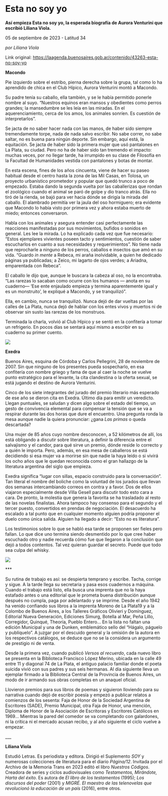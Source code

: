 # Esta no soy yo

**Así empieza Esta no soy yo, la esperada biografía de Aurora Venturini que escribió Liliana Viola.**

05 de septiembre de 2023 - Latitud 34

_por Liliana Viola_

Link original: https://laagenda.buenosaires.gob.ar/contenido/43263-esta-no-soy-yo



**Macondo**




Pie izquierdo sobre el estribo, pierna derecha sobre la grupa, tal como lo ha aprendido de chica en el Club Hípico, Aurora Venturini montó a Macondo.




Su padre tenía su caballo, ella también, y se le había permitido ponerle nombre al suyo. “Nuestros equinos eran mansos y obedientes como perros grandes; la mansedumbre se les leía en las miradas. En el aquerenciamiento, cerca de los amos, los animales sonríen. Es cuestión de interpretarlos”.




Se jacta de no saber hacer nada con las manos, de haber sido siempre tremendamente torpe, nada de nada salvo escribir. No sabe correr, no sabe saltar, no es buena para ningún deporte. Sin embargo, aquí está, la equitación. Se jacta de haber sido la primera mujer que usó pantalones en La Plata, su ciudad. Pero no ha de haber sido tan tremendo el impacto: muchas veces, por no llegar tarde, ha irrumpido en su clase de Filosofía en la Facultad de Humanidades vestida con pantalones y botas de montar.




En esta escena, fines de los años cincuenta, viene de hacer su paseo habitual desde el centro hasta la zona de las Mil Casas, en Tolosa, un proyecto urbanístico prometedor y popular que quedó trunco a poco de empezado. Estaba dando la segunda vuelta por las caballerizas que rondan el zoológico cuando el animal se paró de golpe y dio tranco atrás. Ella no tiró de la rienda, se bajó para ver hacia dónde se dirigía la mirada del caballo. El alambrado permitía ver la jaula del oso hormiguero; era evidente que Macondo lo había visto por primera vez y ahora estaba muerto de miedo; entonces conversaron.




Habla con los animales y asegura entender casi perfectamente las reacciones manifestadas por sus movimientos, bufidos o sonidos en general. Les lee la mirada. Lo ha explicado cada vez que fue necesario: “Estos ejemplares vivientes poseen tacto y sentimientos, cuestión de saber escucharlos en cuanto a sus necesidades y requerimientos”. No tiene nada que reprocharle a ninguno de los perros, caballos e insectos que amó en su vida. “Guardo *in mente* a Rebeca, mi araña inolvidable, a quien he dedicado páginas ya publicadas; a Zeico, mi lagarto de ojos verdes; a Ariadna, emparentada con Rebeca”.




El caballo le dijo que, aunque le buscara la cabeza al oso, no la encontraba. “Las rarezas lo sacaban como ocurre con los humanos — anota en su cuaderno— ‘Ese ente enjaulado empieza y termina aparentemente igual y es un monstruito’, le expliqué a Macondo, y se tranquilizó”.




Ella, en cambio, nunca se tranquilizó. Nunca dejó de dar vueltas por las calles de La Plata, nunca dejó de hablar con los entes vivos y muertos ni de observar sin susto las rarezas de los monstruos.




Terminada la charla, volvió al Club Hípico y se sentó en la confitería a tomar un refrigerio. En pocos días se sentará aquí mismo a escribir en su cuaderno su primer cuento.




![](https://cdn.feater.me/files/images/2643820/b5671a5f-4c2f-48e2-860c-d99221b30eaf.jpg)




**Exedra**




Buenos Aires, esquina de Córdoba y Carlos Pellegrini, 28 de noviembre de 2007. Sin que ninguno de los presentes pueda sospecharlo, en esa confitería con nombre griego y fama de que al caer la noche se vuelve punto estratégico para el levante, la cita clandestina o la oferta sexual, se está jugando el destino de Aurora Venturini.




Cinco de los siete integrantes del jurado del premio literario más esperado de ese año se dieron cita en Exedra. Último día para emitir un veredicto. Llegan puntuales, se saludan y dicen algo sobre el estado del tiempo, un gesto de convivencia elemental para compensar la tensión que se va a respirar durante las dos horas que dure el encuentro. Una pregunta ronda la mesa aunque nadie la quiera pronunciar: ¿gana *Las primas* o queda descartada?




Una mujer de 85 años cuyo nombre desconocen, a 52 kilómetros de allí, los está obligando a discutir sobre literatura, a definir la diferencia entre el salvajismo y el candor, para qué sirve un premio, dónde reside lo correcto y a quién le importa. Pero, además, en esa mesa de caballeros se está decidiendo si esa mujer va a morirse sin que nadie la haya leído o si vivirá los ocho años que le quedan reconocida como el gran hallazgo de la literatura argentina del siglo que empieza.




Exedra significa “lugar con sillas, espacio construido para la conversación”. Tan literal el nombre del boliche como la voluntad de los jurados que llevan dos semanas intercambiando correos en contra y a favor. Dos de ellos viajaron especialmente desde Villa Gesell para discutir todo esto cara a cara. De pronto, la molestia que genera la favorita se ha trasladado al resto de las novelas finalistas. Ahora tampoco hay consenso para el segundo y el tercer puesto, convertidos en prendas de negociación. El desacuerdo ha escalado a tal punto que en cualquier momento alguien podría proponer el duelo como única salida. Alguien ha llegado a decir: “Esto no es literatura”.




Los testimonios sobre lo que se habló esa tarde se proponen ser fieles pero fallan. Lo que dice uno termina siendo desmentido por lo que cree haber escuchado otro y nadie recuerda cómo fue que llegaron a la conclusión que dejó a todos contentos. Tal vez quieran guardar el secreto. Puede que todo sea culpa del whisky.




![](https://cdn.feater.me/files/images/2643879/67569dda-7b29-4389-90e7-e696fb10b211.jpg)




\*\*\*




Su rutina de trabajo es así: se despierta temprano y escribe. Tacha, corrige y sigue. A la tarde llega su secretaria y pasa esos cuadernos a máquina. Cuando el trabajo está listo, ella busca una imprenta que no la haya estafado antes o una editorial que le prometa buena distribución aunque después no cumpla, paga por adelantado y se imprime. Desde el año 1942 ha venido confiando sus libros a la imprenta Moreno de La Plata19 y a la Colombo de Buenos Aires, a los Talleres Gráficos Olivieri y Domínguez, Editorial Nueva Generación, Ediciones Simurg, Botella al Mar, Peña Lillo, Corregidor, Quinqué, Theoría, Pueblo Entero… En la lista no faltan una edición Municipal y una de Dunken, emblemático sello del “Hágalo, páguelo y publíquelo”. A juzgar por el descuido general y la omisión de la autora en los respectivos catálogos, se deduce que no se la considera un argumento de prestigio ni de venta.




Desde la primera vez, cuando publicó *Versos al recuerdo*, cada nuevo libro se presenta en la Biblioteca Francisco López Merino, ubicada en la calle 49 entre 11 y diagonal 74 de La Plata, el antiguo palacio familiar donde el poeta suicida vivió con sus padres y sus seis hermanas. Al día siguiente lleva un ejemplar firmado a la Biblioteca Central de la Provincia de Buenos Aires, un modo de ir armando sus obras completas en un anaquel oficial.




Llovieron premios para sus libros de poemas y siguieron lloviendo para su narrativa cuando dejó de escribir poesía y empezó a publicar relatos a comienzos de los sesenta: Faja de Honor de la Sociedad Argentina de Escritores (SADE), Premio Municipal, otra Faja de Honor, una mención, Diploma de Honor de la Asociación de Escritoras y Escritores Católicos en 1969… Mientras la pared del comedor se va completando con galardones, ni la crítica ni el mercado acusan recibo, y al año siguiente el ciclo vuelve a empezar.




\_\_\_




**Liliana Viola**




Estudió Letras. Es periodista y editora. Dirigió el Suplemento *SOY* y numerosas colecciones de literatura para el diario *Página/12*. Invitada por el Archivo de la Memoria Trans en 2023 editó el libro *Nuestros Códigos*. Creadora de series y ciclos audiovisuales como *Testamentos, Mirándote, Harta del éxito*. Es autora de *El libro de los testamentos* (1995); *Los discursos del poder* (2001) y *MIGRÉ. El maestro de las telenovelas que revolucionó la educación de un país* (2016), entre otros.



